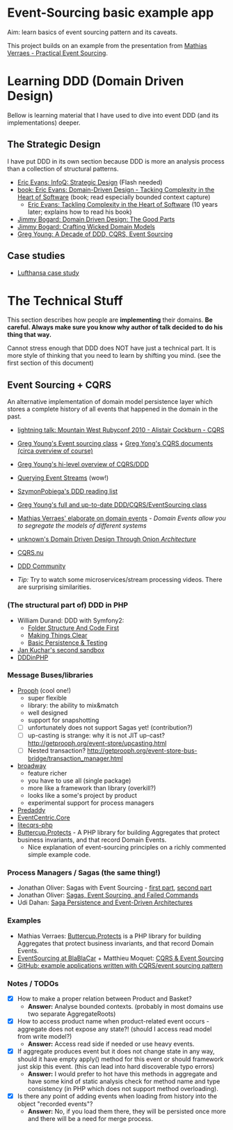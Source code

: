# Event-Sourcing basic example app

Aim: learn basics of event sourcing pattern and its caveats.

This project builds on an example from the presentation from [Mathias Verraes - Practical Event Sourcing](http://verraes.net/2014/03/practical-event-sourcing/).





# Learning DDD (Domain Driven Design)

Bellow is learning material that I have used to dive into event DDD (and its implementations) deeper.

## The Strategic Design

I have put DDD in its own section because DDD is more an analysis process than a collection of structural patterns.

- [Eric Evans: InfoQ: Strategic Design](https://www.infoq.com/presentations/strategic-design-evans) (Flash needed)
- [book: Eric Evans: Domain-Driven Design - Tacking Complexity in the Heart of Software](https://www.amazon.com/Domain-Driven-Design-Tackling-Complexity-Software/dp/0321125215) (book; read especially bounded context capture)
  - [Eric Evans: Tackling Complexity in the Heart of Software](https://www.youtube.com/watch?v=dnUFEg68ESM) (10 years later; explains how to read his book)
- [Jimmy Bogard: Domain Driven Design: The Good Parts](https://www.youtube.com/watch?v=U6CeaA-Phqo)
- [Jimmy Bogard: Crafting Wicked Domain Models](https://vimeo.com/43598193)
- [Greg Young: A Decade of DDD, CQRS, Event Sourcing](https://www.youtube.com/watch?v=LDW0QWie21s)

## Case studies

- [Lufthansa case study](https://drive.google.com/file/d/0B_enB2DMKeyzbF96VjdKdjIzOHc/view)






# The Technical Stuff

This section describes how people are **implementing** their domains. **Be careful. Always make sure you know why author of talk decided to do his thing that way.**

Cannot stress enough that DDD does NOT have just a technical part. It is more style of thinking that you need to learn by shifting you mind. (see the first section of this document)

## Event Sourcing + CQRS

An alternative implementation of domain model persistence layer which stores a complete history of all events that happened in the domain in the past.

- [lightning talk: Mountain West Rubyconf 2010 - Alistair Cockburn - CQRS](https://www.youtube.com/watch?v=9kQ2veoeWZM)

- [Greg Young's Event sourcing class](https://www.youtube.com/watch?v=whCk1Q87_ZI) + [Greg Yong's CQRS documents (circa overview of course)](https://cqrs.files.wordpress.com/2010/11/cqrs_documents.pdf)
- [Greg Young's hi-level overview of CQRS/DDD](https://www.youtube.com/watch?v=KXqrBySgX-s)
- [Querying Event Streams](https://www.youtube.com/watch?v=DWhQggR13u8) (wow!)
- [SzymonPobiega's DDD reading list](https://gist.github.com/SzymonPobiega/5220595)
- [Greg Young's full and up-to-date DDD/CQRS/EventSourcing class](http://subscriptions.viddler.com/GregYoung)
- [Mathias Verraes' elaborate on domain events](http://verraes.net/2014/11/domain-events/) - *Domain Events allow you to segregate the models of different systems*
- [unknown's Domain Driven Design Through Onion *Architecture*](https://www.youtube.com/watch?v=pL9XeNjy_z4)

- [CQRS.nu](http://cqrs.nu/)
- [DDD Community](http://dddcommunity.org/)

- *Tip:* Try to watch some microservices/stream processing videos. There are surprising similarities.

### (The structural part of) DDD in PHP

- William Durand: DDD with Symfony2:
  - [Folder Structure And Code First](http://williamdurand.fr/2013/08/07/ddd-with-symfony2-folder-structure-and-code-first/)
  - [Making Things Clear](http://williamdurand.fr/2013/08/20/ddd-with-symfony2-making-things-clear/)
  - [Basic Persistence & Testing](http://williamdurand.fr/2013/11/13/ddd-with-symfony2-basic-persistence-and-testing/)
- [Jan Kuchar's second sandbox](https://gitlab.grifart.cz/jkuchar1/thesis-example-application)
- [DDDinPHP](http://dddinphp.org/)


### Message Buses/libraries

- [Prooph](http://getprooph.org/) (cool one!)
  - super flexible
  - library: the ability to mix&match
  - well designed
  - support for snapshotting
  - [ ] unfortunately does not support Sagas yet! (contribution?)
  - [ ] up-casting is strange: why it is not JIT up-cast? http://getprooph.org/event-store/upcasting.html
  - [ ] Nested transaction? http://getprooph.org/event-store-bus-bridge/transaction_manager.html
- [broadway](https://github.com/qandidate-labs/broadway)
  - feature richer
  - you have to use all (single package)
  - more like a framework than library (overkill?)
  - looks like a some's project by product
  - experimental support for process managers
- [Predaddy](https://github.com/szjani/predaddy)
- [EventCentric.Core](https://github.com/event-centric/EventCentric.Core)
- [litecqrs-php](https://github.com/beberlei/litecqrs-php)
- [Buttercup.Protects](http://buttercup-php.github.io/protects/) - A PHP library for building Aggregates that protect business invariants, and that record Domain Events.
    - Nice explanation of event-sourcing principles on a richly commented simple example code.
 
### Process Managers / Sagas (the same thing!)
- Jonathan Oliver: Sagas with Event Sourcing - [first part](http://blog.jonathanoliver.com/cqrs-sagas-with-event-sourcing-part-i-of-ii/), [second part](http://blog.jonathanoliver.com/cqrs-sagas-with-event-sourcing-part-ii-of-ii/)
- Jonathan Oliver: [Sagas, Event Sourcing, and Failed Commands](http://blog.jonathanoliver.com/sagas-event-sourcing-and-failed-commands/)
- Udi Dahan: [Saga Persistence and Event-Driven Architectures](http://udidahan.com/2009/04/20/saga-persistence-and-event-driven-architectures/)

### Examples
- Mathias Verraes: [Buttercup.Protects](http://buttercup-php.github.io/protects/) is a PHP library for building Aggregates that protect business invariants, and that record Domain Events.
- [EventSourcing at BlaBlaCar](http://blablatech.com/blog/micro-service-at-blablacar) + Matthieu Moquet: [CQRS & Event Sourcing](https://speakerdeck.com/mattketmo/cqrs-and-event-sourcing)
- [GitHub: example applications written with CQRS/event sourcing pattern](https://github.com/dddinphp)

### Notes / TODOs

- [x] How to make a proper relation between Product and Basket?
  - **Answer:** Analyse bounded contexts. (probably in most domains use two separate AggregateRoots)
- [x] How to access product name when product-related event occurs - aggregate does not expose any state?! (should I access read model from write model?)
  - **Answer:** Access read side if needed or use heavy events.
- [x] If aggregate produces event but it does not change state in any way, should it have empty apply() method for this event or should framework just skip this event. (this can lead into hard discoverable typo errors)
  - **Answer:** I would prefer to hot have this methods in aggregate and have some kind of static analysis check for method name and type consistency (in PHP which does not support method overloading).
- [x] Is there any point of adding events when loading from history into the object "recorded events"?
  - **Answer:** No, if you load them there, they will be persisted once more and there will be a need for merge process.


